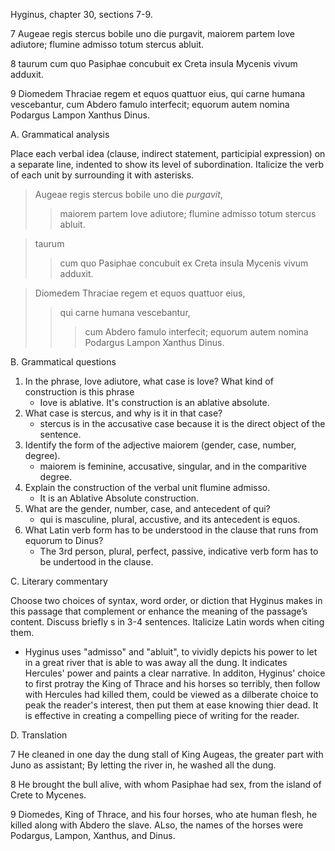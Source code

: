 Hyginus, chapter 30, sections 7-9.

7 Augeae regis stercus bobile uno die purgavit, maiorem partem Iove adiutore; flumine admisso totum stercus abluit.

8 taurum cum quo Pasiphae concubuit ex Creta insula Mycenis vivum adduxit.

9 Diomedem Thraciae regem et equos quattuor eius, qui carne humana vescebantur, cum Abdero famulo interfecit; equorum autem nomina Podargus Lampon Xanthus Dinus.

A. Grammatical analysis

Place each verbal idea (clause, indirect statement, participial expression) on a separate line, indented to show its level of subordination. Italicize the verb of each unit by surrounding it with asterisks.

> Augeae regis stercus bobile uno die *purgavit*, 
>> maiorem partem Iove adiutore; 
> flumine admisso totum stercus abluit.

> taurum 
>> cum quo Pasiphae concubuit 
>> ex Creta insula Mycenis 
> vivum adduxit.

> Diomedem Thraciae regem et equos quattuor eius, 
>> qui carne humana vescebantur, 
>>> cum Abdero famulo interfecit; 
>equorum autem nomina Podargus Lampon Xanthus Dinus.

B. Grammatical questions

  1. In the phrase, Iove adiutore, what case is Iove? What kind of construction is this phrase
      - Iove is ablative. It's construction is an ablative absolute. 
  1. What case is stercus, and why is it in that case?
      - stercus is in the accusative case because it is the direct object of the sentence. 
  1. Identify the form of the adjective maiorem (gender, case, number, degree).
      - maiorem is feminine, accusative, singular, and in the comparitive degree. 
  1. Explain the construction of the verbal unit flumine admisso.
      - It is an Ablative Absolute construction. 
  1. What are the gender, number, case, and antecedent of qui?
      - qui is masculine, plural, accustive, and its antecedent is equos.
  1. What Latin verb form has to be understood in the clause that runs from equorum to Dinus?
      - The 3rd person, plural, perfect, passive, indicative verb form has to be undertood in the clause. 

C. Literary commentary

Choose two choices of syntax, word order, or diction that Hyginus makes in this passage that complement or enhance the meaning of the passage’s content. Discuss briefly s in 3-4 sentences. Italicize Latin words when citing them.

  - Hyginus uses "admisso" and "abluit", to vividly depicts his power to let in a great river that is able to was away all the dung. It indicates Hercules' power and paints a clear narrative. In additon, Hyginus' choice to first protray the King of Thrace and his horses so terribly, then follow with Hercules had killed them, could be viewed as a dilberate choice to peak the reader's interest, then put them at ease knowing thier dead. It is effective in creating a compelling piece of writing for the reader. 

D. Translation 

7 He cleaned in one day the dung stall of King Augeas, the greater part with Juno as assistant; By letting the river in, he washed all the dung. 

8 He brought the bull alive, with whom Pasiphae had sex, from the island of Crete to Mycenes.

9 Diomedes, King of Thrace, and his four horses, who ate human flesh, he killed along with Abdero the slave. ALso, the names of the horses were Podargus, Lampon, Xanthus, and Dinus.  

